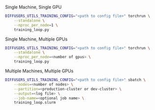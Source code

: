 Single Machine, Single GPU

```sh
DIFFUSERS_UTILS_TRAINING_CONFIG="<path to config file>" torchrun \
    --standalone \
    --nproc_per_node=1 \
    training_loop.py
```

Single Machine, Multiple GPUs

```sh
DIFFUSERS_UTILS_TRAINING_CONFIG="<path to config file>" torchrun \
    --standalone \
    --nproc_per_node=<number of gpus> \
    training_loop.py
```

Multiple Machines, Multiple GPUs

```sh
DIFFUSERS_UTILS_TRAINING_CONFIG="<path to config file>" sbatch \
    --nodes=<number of nodes> \
    --partition=<production-cluster or dev-cluster> \
    --output=<log file> \
    --job-name=<optional job name> \
    training_loop.slurm
```

